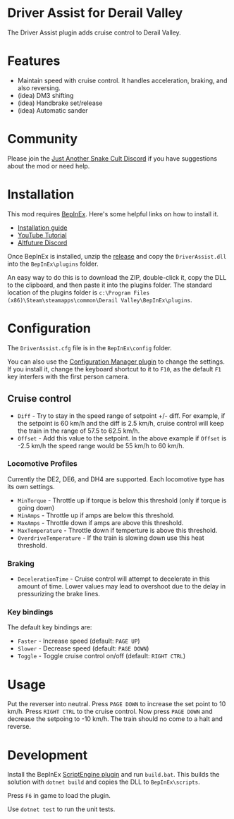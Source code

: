 # Driver Assist for Derail Valley

The Driver Assist plugin adds cruise control to Derail Valley.

# Features

* Maintain speed with cruise control. It handles acceleration, braking, and also reversing.
* (idea) DM3 shifting
* (idea) Handbrake set/release
* (idea) Automatic sander

# Community

Please join the [Just Another Snake Cult Discord](https://discord.gg/KNmFpwyzYf) if you have suggestions about the mod or need help.

# Installation

This mod requires [BepInEx](https://github.com/BepInEx/BepInEx/releases/tag/v5.4.21). Here's some helpful links on how to install it.

* [Installation guide](https://docs.bepinex.dev/articles/user_guide/installation/index.html)
* [YouTube Tutorial](https://youtu.be/PXwa4WMUie4)
* [Altfuture Discord](https://discord.gg/altfuture)

Once BepInEx is installed, unzip the [release](https://github.com/dtandersen/dv-driver-assist/releases) and copy the `DriverAssist.dll` into the  `BepInEx\plugins` folder.

An easy way to do this is to download the ZIP, double-click it, copy the DLL to the clipboard, and then paste it into the plugins folder. The standard location of the plugins folder is `c:\Program Files (x86)\Steam\steamapps\common\Derail Valley\BepInEx\plugins`.

# Configuration

The `DriverAssist.cfg` file is in the `BepInEx\config` folder. 

You can also use the [Configuration Manager plugin](https://github.com/BepInEx/BepInEx.ConfigurationManager) to change the settings. If you install it, change the keyboard shortcut to it to `F10`, as the default `F1` key interfers with the first person camera.

## Cruise control

* `Diff` - Try to stay in the speed range of setpoint +/- diff. For example, if the setpoint is 60 km/h and the diff is 2.5 km/h, cruise control will keep the train in the range of 57.5 to 62.5 km/h.
* `Offset` - Add this value to the setpoint. In the above example if `Offset` is -2.5 km/h the speed range would be 55 km/h to 60 km/h.

### Locomotive Profiles

Currently the DE2, DE6, and DH4 are supported. Each locomotive type has its own settings.

* `MinTorque` - Throttle up if torque is below this threshold (only if torque is going down)
* `MinAmps` - Throttle up if amps are below this threshold.
* `MaxAmps` - Throttle down if amps are above this threshold.
* `MaxTemperature` - Throttle down if temperture is above this threshold.
* `OverdriveTemperature` - If the train is slowing down use this heat threshold.

### Braking

* `DecelerationTime` - Cruise control will attempt to decelerate in this amount of time. Lower values may lead to overshoot due to the delay in pressurizing the brake lines.

### Key bindings

The default key bindings are:

* `Faster` - Increase speed (default: `PAGE UP`)
* `Slower` - Decrease speed (default: `PAGE DOWN`)
* `Toggle` - Toggle cruise control on/off (default: `RIGHT CTRL`)

# Usage

Put the reverser into neutral. Press `PAGE DOWN` to increase the set point to 10 km/h. Press `RIGHT CTRL` to the cruise control. Now press `PAGE DOWN` and decrease the setpoing to -10 km/h. The train should no come to a halt and reverse.

# Development

Install the BepInEx [ScriptEngine plugin](https://github.com/BepInEx/BepInEx.Debug) and run `build.bat`. This builds the solution with `dotnet build` and copies the DLL to `BepInEx\scripts`.

Press `F6` in game to load the plugin.

Use `dotnet test` to run the unit tests.
